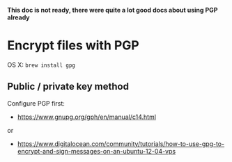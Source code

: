 **This doc is not ready, there were quite a lot good docs about using PGP already**


# Encrypt files with PGP

OS X: `brew install gpg`



## Public / private key method

Configure PGP first:

* https://www.gnupg.org/gph/en/manual/c14.html

or

* https://www.digitalocean.com/community/tutorials/how-to-use-gpg-to-encrypt-and-sign-messages-on-an-ubuntu-12-04-vps



